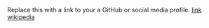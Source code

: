 Replace this with a link to your a GitHub or social media profile.
[link wikipedia](https://en.wikipedia.org/wiki/Z%C3%BCrich)
